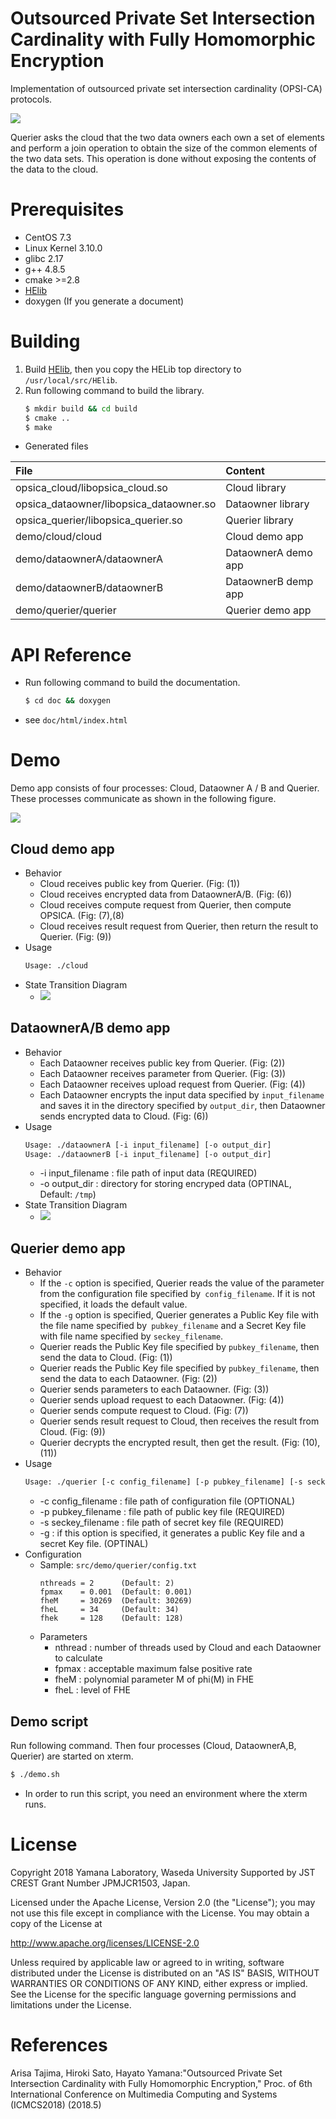 # Outsourced Private Set Intersection Cardinality with Fully Homomorphic Encryption

Implementation of outsourced private set intersection cardinality (OPSI-CA) protocols.

![](doc/img/overview.png)

Querier asks the cloud that the two data owners each own a set of elements and perform a join operation to obtain the size of the common elements of the two data sets. This operation is done without exposing the contents of the data to the cloud.

# Prerequisites
* CentOS 7.3
* Linux Kernel 3.10.0
* glibc 2.17
* g++ 4.8.5
* cmake >=2.8
* [HElib](https://github.com/shaih/HElib)
* doxygen (If you generate a document)

# Building
1. Build [HElib](https://github.com/shaih/HElib), then you copy the HELib top directory to `/usr/local/src/HElib`.
2. Run following command to build the library.
    ```sh
    $ mkdir build && cd build
    $ cmake ..
    $ make
    ```

* Generated files

| File | Content |
|:---|:---|
| opsica_cloud/libopsica_cloud.so | Cloud library |
| opsica_dataowner/libopsica_dataowner.so | Dataowner library |
| opsica_querier/libopsica_querier.so | Querier library |
| demo/cloud/cloud | Cloud demo app |
| demo/dataownerA/dataownerA | DataownerA demo app |
| demo/dataownerB/dataownerB | DataownerB demp app |
| demo/querier/querier | Querier demo app |

# API Reference
* Run following command to build the documentation.
    ```sh
    $ cd doc && doxygen
    ```
* see `doc/html/index.html`

# Demo
Demo app consists of four processes: Cloud, Dataowner A / B and Querier. These processes communicate as shown in the following figure.

![](doc/img/opsica_flow.png)

## Cloud demo app
* Behavior
    * Cloud receives public key from Querier. (Fig: (1))
    * Cloud receives encrypted data from DataownerA/B. (Fig: (6))
    * Cloud receives compute request from Querier, then compute OPSICA. (Fig: (7),(8)
    * Cloud receives result request from Querier, then return the result to Querier. (Fig: (9))
* Usage
    ```sh
    Usage: ./cloud
    ```
* State Transition Diagram
  * ![](doc/img/opsica_cloud_state.png)

## DataownerA/B demo app
* Behavior
    * Each Dataowner receives public key from Querier. (Fig: (2))
    * Each Dataowner receives parameter from Querier. (Fig: (3))
    * Each Dataowner receives upload request from Querier. (Fig: (4))
    * Each Dataowner encrypts the input data specified by `input_filename` and saves it in the directory specified by `output_dir`, then Dataowner sends encrypted data to Cloud. (Fig: (6))
* Usage
    ```sh
    Usage: ./dataownerA [-i input_filename] [-o output_dir]
    Usage: ./dataownerB [-i input_filename] [-o output_dir]
    ```
    * -i input_filename : file path of input data (REQUIRED)
    * -o output_dir : directory for storing encryped data (OPTINAL, Default: `/tmp`)
* State Transition Diagram
  * ![](doc/img/opsica_dataowner_state.png)

## Querier demo app
* Behavior
    * If the `-c` option is specified, Querier reads the value of the parameter from the configuration file specified by` config_filename`. If it is not specified, it loads the default value.
    * If the `-g` option is specified, Querier generates a Public Key file with the file name specified by` pubkey_filename` and a Secret Key file with file name specified by `seckey_filename`.
    * Querier reads the Public Key file specified by `pubkey_filename`, then send the data to Cloud. (Fig: (1))
    * Querier reads the Public Key file specified by `pubkey_filename`, then  send the data to each Dataowner. (Fig: (2))
    * Querier sends parameters to each Dataowner. (Fig: (3))
    * Querier sends upload request to each Dataowner. (Fig: (4))
    * Querier sends compute request to Cloud. (Fig: (7))
    * Querier sends result request to Cloud, then receives the result from Cloud. (Fig: (9))
    * Querier decrypts the encrypted result, then get the result. (Fig: (10),(11))
* Usage
    ```sh
    Usage: ./querier [-c config_filename] [-p pubkey_filename] [-s seckey_filename] [-g]
    ```
    * -c config_filename : file path of configuration file (OPTIONAL)
    * -p pubkey_filename : file path of public key file (REQUIRED)
    * -s seckey_filename : file path of secret key file (REQUIRED)
    * -g : if this option is specified, it generates a public Key file and a secret Key file. (OPTINAL)
* Configuration
    * Sample: `src/demo/querier/config.txt`
        ```
        nthreads = 2      (Default: 2)
        fpmax    = 0.001  (Default: 0.001)
        fheM     = 30269  (Default: 30269)
        fheL     = 34     (Default: 34)
        fhek     = 128    (Default: 128)
        ```
    * Parameters
        * nthread : number of threads used by Cloud and each Dataowner to calculate
        * fpmax : acceptable maximum false positive rate
        * fheM : polynomial parameter M of phi(M) in FHE
        * fheL : level of FHE

## Demo script
Run following command. Then four processes (Cloud, DataownerA,B, Querier) are started on xterm.
```sh
$ ./demo.sh
```
* In order to run this script, you need an environment where the xterm runs.

# License
Copyright 2018 Yamana Laboratory, Waseda University
Supported by JST CREST Grant Number JPMJCR1503, Japan.

Licensed under the Apache License, Version 2.0 (the "License");
you may not use this file except in compliance with the License.
You may obtain a copy of the License at

http://www.apache.org/licenses/LICENSE-2.0

Unless required by applicable law or agreed to in writing, software
distributed under the License is distributed on an "AS IS" BASIS,
WITHOUT WARRANTIES OR CONDITIONS OF ANY KIND, either express or implied.
See the License for the specific language governing permissions and
limitations under the License.

# References
Arisa Tajima, Hiroki Sato, Hayato Yamana:"Outsourced Private Set Intersection
Cardinality with Fully Homomorphic Encryption," Proc. of 6th International
Conference on Multimedia Computing and Systems (ICMCS2018) (2018.5)


